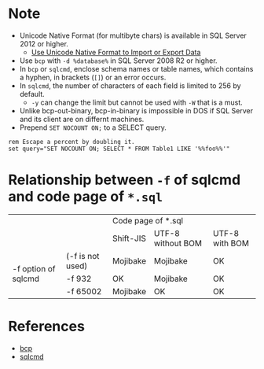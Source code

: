 # Note
* Unicode Native Format (for multibyte chars) is available in SQL Server 2012 or higher.
  * [Use Unicode Native Format to Import or Export Data](https://docs.microsoft.com/en-us/sql/relational-databases/import-export/use-unicode-native-format-to-import-or-export-data-sql-server)
* Use `bcp` with `-d %database%` in SQL Server 2008 R2 or higher.
* In `bcp` or `sqlcmd`, enclose schema names or table names, which contains a hyphen, in brackets (`[]`) or an error occurs.
* In `sqlcmd`, the number of characters of each field is limited to 256 by default.
  * `-y` can change the limit but cannot be used with `-W` that is a must.
* Unlike bcp-out-binary, bcp-in-binary is impossible in DOS if SQL Server and its client are on differnt machines.
* Prepend `SET NOCOUNT ON;` to a SELECT query.
```batch
rem Escape a percent by doubling it.
set query="SET NOCOUNT ON; SELECT * FROM Table1 LIKE '%%foo%%'"
```

# Relationship between `-f` of sqlcmd and code page of `*.sql`
<table>
  <tr>
    <td colspan="2" />
    <td colspan="3">Code page of *.sql</td>
  </tr>
  <tr>
    <td colspan="2" />
    <td>Shift-JIS</td>
    <td>UTF-8 without BOM</td>
    <td>UTF-8 with BOM</td>
  </tr>
  <tr>
    <td rowspan="3">-f option of sqlcmd</td>
    <td>(-f is not used)</td>
    <td>Mojibake</td>
    <td>Mojibake</td>
    <td>OK</td>
  </tr>
    <tr>
    <td>-f 932</td>
    <td>OK</td>
    <td>Mojibake</td>
    <td>OK</td>
  </tr>
    <tr>
    <td>-f 65002</td>
    <td>Mojibake</td>
    <td>OK</td>
    <td>OK</td>
  </tr>
</table>

# References
* [bcp](https://msdn.microsoft.com/en-us/library/ms162802.aspx)
* [sqlcmd](https://msdn.microsoft.com/en-us/library/ms162773.aspx)
